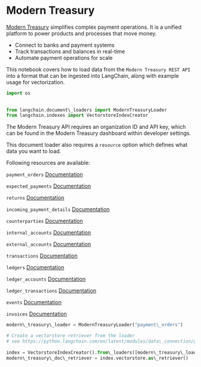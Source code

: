 # Modern Treasury

[Modern Treasury](https://www.moderntreasury.com/) simplifies complex payment operations. It is a unified platform to power products and processes that move money.

- Connect to banks and payment systems
- Track transactions and balances in real-time
- Automate payment operations for scale

This notebook covers how to load data from the `Modern Treasury REST API` into a format that can be ingested into LangChain, along with example usage for vectorization.

```python
import os  
  
  
from langchain.document\_loaders import ModernTreasuryLoader  
from langchain.indexes import VectorstoreIndexCreator  

```

The Modern Treasury API requires an organization ID and API key, which can be found in the Modern Treasury dashboard within developer settings.

This document loader also requires a `resource` option which defines what data you want to load.

Following resources are available:

`payment_orders` [Documentation](https://docs.moderntreasury.com/reference/payment-order-object)

`expected_payments` [Documentation](https://docs.moderntreasury.com/reference/expected-payment-object)

`returns` [Documentation](https://docs.moderntreasury.com/reference/return-object)

`incoming_payment_details` [Documentation](https://docs.moderntreasury.com/reference/incoming-payment-detail-object)

`counterparties` [Documentation](https://docs.moderntreasury.com/reference/counterparty-object)

`internal_accounts` [Documentation](https://docs.moderntreasury.com/reference/internal-account-object)

`external_accounts` [Documentation](https://docs.moderntreasury.com/reference/external-account-object)

`transactions` [Documentation](https://docs.moderntreasury.com/reference/transaction-object)

`ledgers` [Documentation](https://docs.moderntreasury.com/reference/ledger-object)

`ledger_accounts` [Documentation](https://docs.moderntreasury.com/reference/ledger-account-object)

`ledger_transactions` [Documentation](https://docs.moderntreasury.com/reference/ledger-transaction-object)

`events` [Documentation](https://docs.moderntreasury.com/reference/events)

`invoices` [Documentation](https://docs.moderntreasury.com/reference/invoices)

```python
modern\_treasury\_loader = ModernTreasuryLoader("payment\_orders")  

```

```python
# Create a vectorstore retriever from the loader  
# see https://python.langchain.com/en/latest/modules/data\_connection/getting\_started.html for more details  
  
index = VectorstoreIndexCreator().from\_loaders([modern\_treasury\_loader])  
modern\_treasury\_doc\_retriever = index.vectorstore.as\_retriever()  

```
